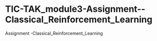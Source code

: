 # TIC-TAK_module3-Assignment--Classical_Reinforcement_Learning
Assignment -Classical_Reinforcement_Learning
